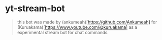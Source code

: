 # yt-stream-bot

> this bot was made by (ankumeah)[https://github.com/Ankumeah] for (Kuruakama)[https://www.youtube.com/@kuruakama] as a experimental stream bot for chat commands
